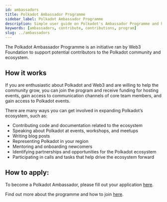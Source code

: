 ```yaml
---
id: ambassadors
title: Polkadot Ambassador Programme
sidebar_label: Polkadot Ambassador Programme
description: Simple user guide on Polkadot's Ambassador Programme and how to participate.
keywords: [ambassadors, contribute, contributions, program]
slug: ../ambassadors
---
```


The Polkadot Ambassador Programme is an initiative ran by Web3 Foundation to support potential
contributors to the Polkadot community and ecosystem.

## How it works

If you are enthusiastic about Polkadot and Web3 and are willing to help the community grow, you can
join the program and receive funding for hosting events, gain access to communication channels of
core team members, and gain access to Polkadot events.

There are many ways you can get involved in expanding Polkadot’s ecosystem, such as:

- Contributing code and documentation related to the ecosystem
- Speaking about Polkadot at events, workshops, and meetups
- Writing blog posts
- Representing Polkadot in your region
- Mentoring and onboarding newcomers
- Identifying partnerships and opportunities for the Polkadot ecosystem
- Participating in calls and tasks that help drive the ecosystem forward

## How to apply:

To become a Polkadot Ambassador, please fill out your application
[here](https://info.polkadot.network/ambassador-application).

Find out more about the programme and how to join
[here](https://polkadot.network/polkadot-ambassador-program/?utm_source=twitter&utm_medium=social&utm_campaign=Ambassador%20program).
